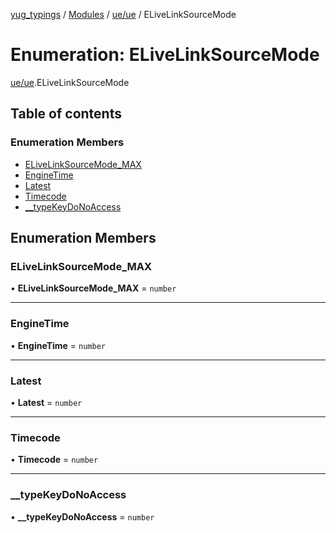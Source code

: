 [yug_typings](../README.md) / [Modules](../modules.md) / [ue/ue](../modules/ue_ue.md) / ELiveLinkSourceMode

# Enumeration: ELiveLinkSourceMode

[ue/ue](../modules/ue_ue.md).ELiveLinkSourceMode

## Table of contents

### Enumeration Members

- [ELiveLinkSourceMode\_MAX](ue_ue.ELiveLinkSourceMode.md#elivelinksourcemode_max)
- [EngineTime](ue_ue.ELiveLinkSourceMode.md#enginetime)
- [Latest](ue_ue.ELiveLinkSourceMode.md#latest)
- [Timecode](ue_ue.ELiveLinkSourceMode.md#timecode)
- [\_\_typeKeyDoNoAccess](ue_ue.ELiveLinkSourceMode.md#__typekeydonoaccess)

## Enumeration Members

### ELiveLinkSourceMode\_MAX

• **ELiveLinkSourceMode\_MAX** = `number`

___

### EngineTime

• **EngineTime** = `number`

___

### Latest

• **Latest** = `number`

___

### Timecode

• **Timecode** = `number`

___

### \_\_typeKeyDoNoAccess

• **\_\_typeKeyDoNoAccess** = `number`
